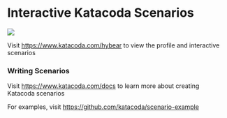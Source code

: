 # Interactive Katacoda Scenarios

[![](http://shields.katacoda.com/katacoda/hybear/count.svg)](https://www.katacoda.com/hybear "Get your profile on Katacoda.com")

Visit https://www.katacoda.com/hybear to view the profile and interactive scenarios

### Writing Scenarios
Visit https://www.katacoda.com/docs to learn more about creating Katacoda scenarios

For examples, visit https://github.com/katacoda/scenario-example
